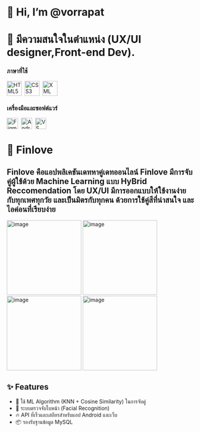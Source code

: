 # 👋 Hi, I’m @vorrapat
# 👀 มีความสนใจในตำแหน่ง (UX/UI designer,Front-end Dev).

<!-- ภาษาที่ใช้ -->
<h3>ภาษาที่ใช้</h3>
<p align="left" style="display: flex; gap: 8px;">
  <a href="https://developer.mozilla.org/en-US/docs/Glossary/HTML5" target="_blank" rel="noreferrer" style="text-decoration:none;">
    <img src="https://cdn.jsdelivr.net/gh/devicons/devicon/icons/html5/html5-original-wordmark.svg" width="40" height="40" alt="HTML5" />
  </a>
  <a href="https://developer.mozilla.org/en-US/docs/Web/CSS" target="_blank" rel="noreferrer" style="text-decoration:none;">
    <img src="https://cdn.jsdelivr.net/gh/devicons/devicon/icons/css3/css3-original-wordmark.svg" width="40" height="40" alt="CSS3" />
  </a>
  <a href="https://www.w3.org/XML/" target="_blank" rel="noreferrer" style="text-decoration:none;">
    <img src="https://cdn.jsdelivr.net/gh/vscode-icons/vscode-icons/icons/file_type_xml.svg" width="40" height="40" alt="XML" />
  </a>
</p>

<!-- เครื่องมือและซอฟต์แวร์ -->
<h3>เครื่องมือและซอฟต์แวร์</h3>
<p align="left" style="display: flex; gap: 8px;">
  <a href="https://www.figma.com/" target="_blank" rel="noreferrer" style="text-decoration:none;">
    <img src="https://cdn.jsdelivr.net/gh/devicons/devicon/icons/figma/figma-original.svg" width="30" height="30" alt="Figma" />
  </a>
  <a href="https://developer.android.com/studio" target="_blank" rel="noreferrer" style="text-decoration:none;">
    <img src="https://cdn.jsdelivr.net/gh/devicons/devicon/icons/androidstudio/androidstudio-original.svg" width="30" height="30" alt="Android Studio" />
  </a>
  <a href="https://code.visualstudio.com/" target="_blank" rel="noreferrer" style="text-decoration:none;">
    <img src="https://cdn.jsdelivr.net/gh/devicons/devicon/icons/vscode/vscode-original.svg" width="30" height="30" alt="VS Code" />
  </a>
</p>


# 🩵 Finlove 

Finlove คือแอปพลิเคชันเดทหาคู่เดทออนไลน์ Finlove มีการจับคู่ผู้ใช้ด้วย Machine Learning แบบ HyBrid Reccomendation
โดย UX/UI มีการออกแบบให้ใช้งานง่ายกับทุกเพศทุกวัย และเป็นมิตรกับทุกคน ด้วยการใช้คู่สีที่น่าสนใจ และไอค่อนที่เรียบง่าย
---

<img width="200"  alt="image" src="https://github.com/user-attachments/assets/0666f651-a31f-4758-a327-46a88c8d63a2" />
<img width="200"  alt="image" src="https://github.com/user-attachments/assets/e0812d58-c5ae-4ea3-91b8-bd09cd3c8af1" />
<img width="200"  alt="image" src="https://github.com/user-attachments/assets/266ddb18-b38c-4c83-b191-a8941047104a" />
<img width="200"  alt="image" src="https://github.com/user-attachments/assets/1b2b203e-b7c4-4867-ab6c-4529901074e1" />

## ✨ Features

- 🧠 ใช้ ML Algorithm (KNN + Cosine Similarity) ในการจับคู่
- 👤 ระบบตรวจจับใบหน้า (Facial Recognition)
- 🔥 API ที่เร็วและเสถียรสำหรับแอป Android และเว็บ
- 📦 รองรับฐานข้อมูล MySQL



